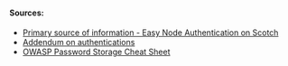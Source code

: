 #### Sources:
* [Primary source of information - Easy Node Authentication on Scotch](https://github.com/scotch-io/easy-node-authentication/tree/local)
* [Addendum on authentications](https://hackernoon.com/your-node-js-authentication-tutorial-is-wrong-f1a3bf831a46)
* [OWASP Password Storage Cheat Sheet](https://www.owasp.org/index.php/Password_Storage_Cheat_Sheet)
